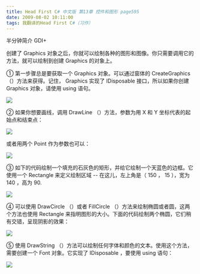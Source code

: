 ```yaml
---
title: Head First C# 中文版 第13章 控件和图形 page595
date: 2009-08-02 10:11:00
tags: 我翻译的Head First C#（习作）
---
```

半分钟简介  GDI+

  

创建了  Graphics  对象之后，你就可以绘制各种的图形和图像。你只需要调用它的方法，就可以绘制到创建  Graphics  的对象上。

  

①  第一步骤总是要获取一个  Graphics  对象。可以通过窗体的  CreateGraphics  （）方法来获得。记住，  Graphics
实现了  IDisposable  接口，所以如果你创建  Graphics  对象，请使用  using  语句。

  

![](https://p-blog.csdn.net/images/p_blog_csdn_net/cuipengfei1/EntryImages/20090802/2009-08-02_09-48-34.jpg)

②  如果你想要画线，调用  DrawLine  （）方法，参数为用  X  和  Y  坐标代表的起始点和结束点：

  

![](https://p-blog.csdn.net/images/p_blog_csdn_net/cuipengfei1/EntryImages/20090802/2009-08-02_09-51-15.jpg)

或者用两个  Point  作为参数也可以：

  

![](https://p-blog.csdn.net/images/p_blog_csdn_net/cuipengfei1/EntryImages/20090802/2009-08-02_09-52-50.jpg)

③  如下的代码绘制一个填充的石灰色的矩形，并给它绘制一个天蓝色的边框。它使用一个  Rectangle  来定义绘制区域  \--  在这儿，左上角是（
150  ，  15  ），宽为  140  ，高为  90\.

  

![](https://p-blog.csdn.net/images/p_blog_csdn_net/cuipengfei1/EntryImages/20090802/2009-08-02_09-57-40.jpg)

④  可以使用  DrawCircle  （）或者  FillCircle  （）方法来绘制椭圆或者圆，这两个方法也使用  Rectangle
来指明图形的大小。下面的代码绘制两个椭圆，它们稍有交错，呈现阴影的效果：

  

![](https://p-blog.csdn.net/images/p_blog_csdn_net/cuipengfei1/EntryImages/20090802/2009-08-02_10-01-01.jpg)

⑤  使用  DrawString  （）方法可以绘制任何字体和颜色的文本。使用这个方法，需要创建一个  Font  对象。它实现了
IDisposable  ，要使用  using  语句：

  

![](https://p-blog.csdn.net/images/p_blog_csdn_net/cuipengfei1/EntryImages/20090802/2009-08-02_10-05-18.jpg)



